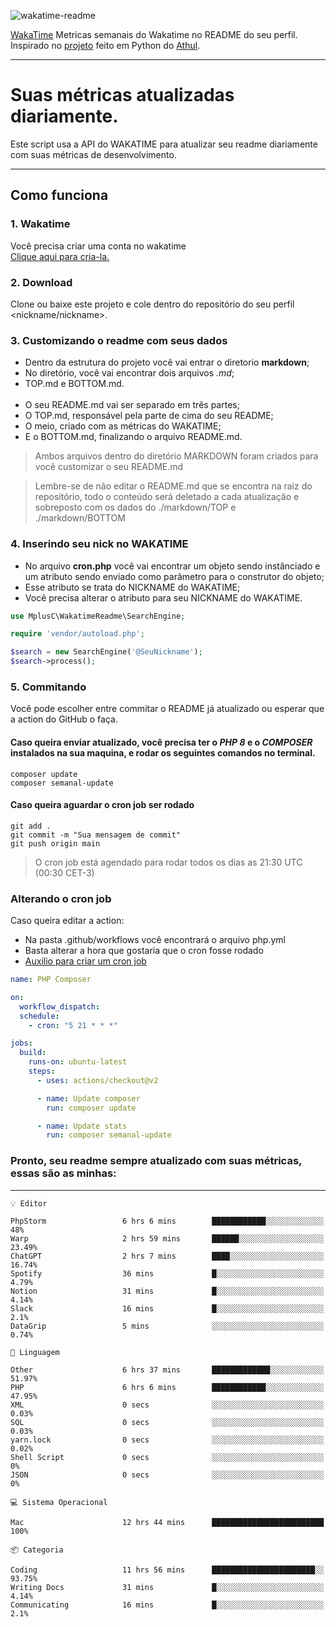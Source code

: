 ![wakatime-readme](https://socialify.git.ci/bymatheus/wakatime-readme/image?description=1&descriptionEditable=M%C3%A9tricas%20semanais%20do%20Wakatime%20no%20seu%20README%20de%20perfil.&font=KoHo&forks=1&language=1&owner=1&pattern=Signal&stargazers=1&theme=Dark)

[WakaTime](https://wakatime.com) Metricas semanais do Wakatime no README do seu perfil. <br>
Inspirado no [projeto](https://github.com/athul/waka-readme) feito em Python do [Athul](https://github.com/athul).
___

# Suas métricas atualizadas diariamente.
Este script usa a API do WAKATIME para atualizar seu readme diariamente com suas métricas de desenvolvimento.

___

## Como funciona

### 1. Wakatime
Você precisa criar uma conta no wakatime <br>
[Clique aqui para cria-la.](https://wakatime.com) 

### 2. Download
Clone ou baixe este projeto e cole dentro do repositório do seu perfil <nickname/nickname>.

### 3. Customizando o readme com seus dados
- Dentro da estrutura do projeto você vai entrar o diretorio **markdown**;  
- No diretório, você vai encontrar dois arquivos *.md*;
- TOP.md e BOTTOM.md.
<br><br>
- O seu README.md vai ser separado em três partes; 
- O TOP.md, responsável pela parte de cima do seu README;
- O meio, criado com as métricas do WAKATIME;
- E o BOTTOM.md, finalizando o arquivo README.md.<br>

> Ambos arquivos dentro do diretório MARKDOWN foram criados para você customizar o seu README.md

> Lembre-se de não editar o README.md que se encontra na raiz do repositório, todo o conteúdo será deletado a cada atualização e sobreposto com os dados do ./markdown/TOP e ./markdown/BOTTOM

### 4. Inserindo seu nick no WAKATIME
- No arquivo **cron.php** você vai encontrar um objeto sendo instânciado e um atributo sendo enviado como parâmetro para o construtor do objeto;
- Esse atributo se trata do NICKNAME do WAKATIME;
- Você precisa alterar o atributo para seu NICKNAME do WAKATIME.

```php
use MplusC\WakatimeReadme\SearchEngine;

require 'vendor/autoload.php';

$search = new SearchEngine('@SeuNickname');
$search->process();
```

### 5. Commitando
Você pode escolher entre commitar o README já atualizado ou esperar que a action do GitHub o faça. <br>

#### Caso queira enviar atualizado, você precisa ter o *PHP 8* e o *COMPOSER* instalados na sua maquina, e rodar os seguintes comandos no terminal.
```composer
composer update
composer semanal-update 
```

#### Caso queira aguardar o cron job ser rodado 
```git 
git add .
git commit -m "Sua mensagem de commit"
git push origin main
```

>O cron job está agendado para rodar todos os dias as 21:30 UTC (00:30 CET-3) 

### Alterando o cron job
Caso queira editar a action:

- Na pasta .github/workflows você encontrará o arquivo php.yml
- Basta alterar a hora que gostaria que o cron fosse rodado
- [Auxilio para criar um cron job](https://crontab.guru)

```yml
name: PHP Composer

on:
  workflow_dispatch:
  schedule:
    - cron: "5 21 * * *"

jobs:
  build:
    runs-on: ubuntu-latest
    steps:
      - uses: actions/checkout@v2

      - name: Update composer
        run: composer update

      - name: Update stats
        run: composer semanal-update
```

### Pronto, seu readme sempre atualizado com suas métricas, essas são as minhas:

___
```text
💡 Editor

PhpStorm                 6 hrs 6 mins        ████████████░░░░░░░░░░░░░        48%
Warp                     2 hrs 59 mins       ██████░░░░░░░░░░░░░░░░░░░     23.49%
ChatGPT                  2 hrs 7 mins        ████░░░░░░░░░░░░░░░░░░░░░     16.74%
Spotify                  36 mins             █░░░░░░░░░░░░░░░░░░░░░░░░      4.79%
Notion                   31 mins             █░░░░░░░░░░░░░░░░░░░░░░░░      4.14%
Slack                    16 mins             █░░░░░░░░░░░░░░░░░░░░░░░░       2.1%
DataGrip                 5 mins              ░░░░░░░░░░░░░░░░░░░░░░░░░      0.74%
```
```text
💬 Linguagem

Other                    6 hrs 37 mins       █████████████░░░░░░░░░░░░     51.97%
PHP                      6 hrs 6 mins        ████████████░░░░░░░░░░░░░     47.95%
XML                      0 secs              ░░░░░░░░░░░░░░░░░░░░░░░░░      0.03%
SQL                      0 secs              ░░░░░░░░░░░░░░░░░░░░░░░░░      0.03%
yarn.lock                0 secs              ░░░░░░░░░░░░░░░░░░░░░░░░░      0.02%
Shell Script             0 secs              ░░░░░░░░░░░░░░░░░░░░░░░░░         0%
JSON                     0 secs              ░░░░░░░░░░░░░░░░░░░░░░░░░         0%
```
```text
💻 Sistema Operacional

Mac                      12 hrs 44 mins      █████████████████████████       100%
```
```text
📦 Categoria

Coding                   11 hrs 56 mins      ███████████████████████░░     93.75%
Writing Docs             31 mins             █░░░░░░░░░░░░░░░░░░░░░░░░      4.14%
Communicating            16 mins             █░░░░░░░░░░░░░░░░░░░░░░░░       2.1%
```
